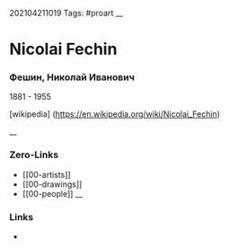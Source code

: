 202104211019
Tags: #proart
__
# Nicolai Fechin
### Фешин, Николай Иванович
1881 - 1955

[wikipedia] (https://en.wikipedia.org/wiki/Nicolai_Fechin)  


__
### Zero-Links
- [[00-artists]]
- [[00-drawings]]
- [[00-people]]
__
### Links
- 

 
 